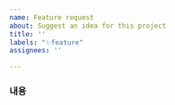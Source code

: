 ```yaml
---
name: Feature request
about: Suggest an idea for this project
title: ''
labels: "✨feature"
assignees: ''

---
```


### 내용
